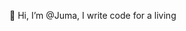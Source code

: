 👋 Hi, I’m @Juma, I write code for a living

<!---
JumaIddO/JumaIddO is a ✨ special ✨ repository because its `README.md` (this file) appears on your GitHub profile.
You can click the Preview link to take a look at your changes.
--->
